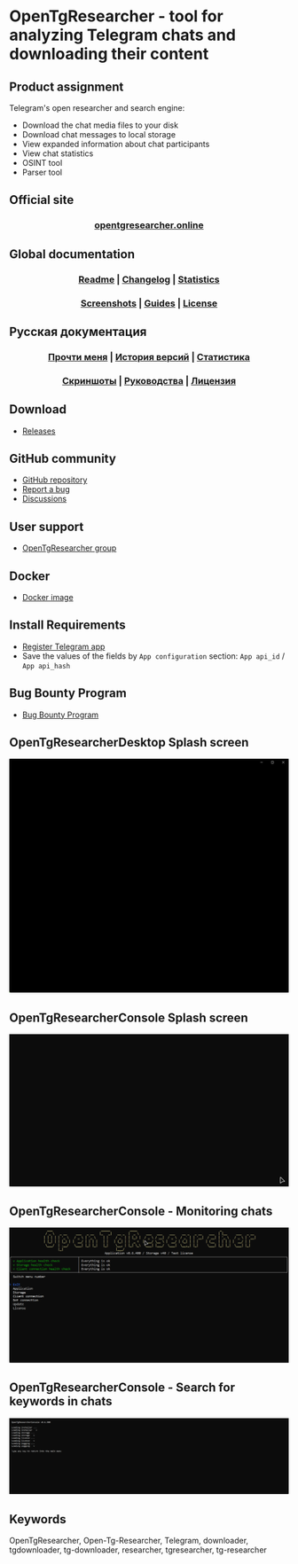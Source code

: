 ﻿# OpenTgResearcher - tool for analyzing Telegram chats and downloading their content

## Product assignment
Telegram's open researcher and search engine:
- Download the chat media files to your disk
- Download chat messages to local storage
- View expanded information about chat participants
- View chat statistics
- OSINT tool
- Parser tool

## Official site
### <div align="center"><b><a href="https://opentgresearcher.online">opentgresearcher.online</a></b></div>

## Global documentation
### <div align="center"><b><a href="README.md">Readme</a> | <a href="Docs/CHANGELOG.md">Changelog</a> | <a href="Docs/RELEASES.md">Statistics</a></b></div>
### <div align="center"><b><a href="Docs/SCREENSHOTS.md">Screenshots</a> | <a href="Docs/GUIDES.md">Guides</a> | <a href="LICENSE.md">License</a></b></div>

## Русская документация
### <div align="center"><b><a href="README-RUS.md">Прочти меня</a> | <a href="Docs/CHANGELOG-RUS.md">История версий</a> | <a href="Docs/RELEASES.md">Статистика</a></b></div>
### <div align="center"><b><a href="Docs/SCREENSHOTS.md">Скриншоты</a> | <a href="Docs/GUIDES-RUS.md">Руководства</a> | <a href="LICENSE.md">Лицензия</a></b></div>

## Download
- [Releases](https://github.com/DamianMorozov/OpenTgResearcher/releases)

## GitHub community
- [GitHub repository](https://github.com/DamianMorozov/OpenTgResearcher)
- [Report a bug](https://github.com/DamianMorozov/OpenTgResearcher/issues)
- [Discussions](https://github.com/DamianMorozov/OpenTgResearcher/discussions)

## User support
- [OpenTgResearcher group](https://t.me/OpenTgResearcher)

## Docker
- [Docker image](https://hub.docker.com/repository/docker/damianmorozov/opentgresearcher-console)

## Install Requirements
- [Register Telegram app](https://my.telegram.org/apps)
- Save the values of the fields by `App configuration` section: `App api_id` / `App api_hash`

## Bug Bounty Program
- [Bug Bounty Program](https://opentgresearcher.online/bugbounty)

## OpenTgResearcherDesktop Splash screen
<p align="center"><img src="Docs/Assets/Animations/OpenTgResearcherDesktop_SplashScreen.gif"></p>

## OpenTgResearcherConsole Splash screen
<p align="center"><img src="Docs/Assets/Animations/OpenTgResearcherConsole_SplashScreen.gif"></p>

## OpenTgResearcherConsole - Monitoring chats
<p align="center"><img src="Docs/Assets/Animations/OpenTgResearcherConsole_Start_monitoring_chats.gif"></p>

## OpenTgResearcherConsole - Search for keywords in chats
<p align="center"><img src="Docs/Assets/Animations/OpenTgResearcherConsole_Start_search_for_keywords_in_chats.gif"></p>

## Keywords
OpenTgResearcher, Open-Tg-Researcher, Telegram, downloader, tgdownloader, tg-downloader, researcher, tgresearcher, tg-researcher
